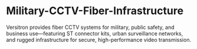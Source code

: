 # Military-CCTV-Fiber-Infrastructure
Versitron provides fiber CCTV systems for military, public safety, and business use—featuring ST connector kits, urban surveillance networks, and rugged infrastructure for secure, high-performance video transmission.
